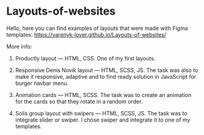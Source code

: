 # Layouts-of-websites
Hello, here you can find examples of layouts that were made with Figma templates: https://varenyk-lover.github.io/Layouts-of-websites/

More info:
1. Productly layout — HTML, CSS. One of my first layouts.

2. Responsive Denis Novik layout — HTML, SCSS, JS. The task was also to make it responsive, adaptive and to find ready solution in JavaScript for burger navbar menu.

3. Animation cards — HTML, SCSS. The task was to create an animation for the cards so that they rotate in a random order.

4. Solis group layout with swipers — HTML, SCSS, JS. The task was to integrate slider or swiper. I chose swiper and integrate it to one of my templates.
